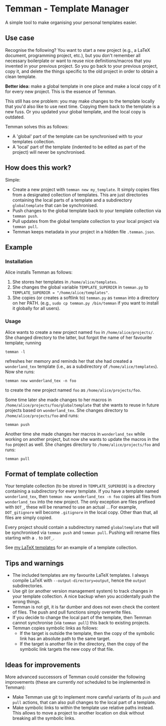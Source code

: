 # Temman - Template Manager
A simple tool to make organising your personal templates easier.

## Use case
Recognise the following?
You want to start a new project (e.g., a LaTeX document, programming project,
etc.), but you don't remember all necessary boilerplate
or want to reuse nice definitions/macros that you invented
in your previous project.
So you go back to your previous project,
copy it, and delete the things specific to the old project
in order to obtain a clean template.

**Better idea:** make a global template in one place
and make a local copy of it for every new project.
This is the essence of Temman.

This still has one problem: you may make changes to the template locally
that you'd also like to use next time.
Copying them back to the template is a new fuss.
Or you updated your global template, and the local copy is outdated.

Temman solves this as follows:
* A 'global' part of the template can be synchronised with to your
    templates collection.
* A 'local' part of the template (indented to be edited as part of the project)
    will never be synchronised.
    
## How does this work?
Simple:
* Create a new project with `temman new my_template`.
    It simply copies files from a designated collection of templates.
    This are just directories containing the local parts
    of a template and a subdirectory `globaltemplate` that can
    be synchronised.
* Push changes to the global template back to your template
    collection via `temman push`.
* Pull updates from the global template collection
    to your local project via `temman pull`.
* Temman keeps metadata in your project in a hidden file `.temman.json`.

## Example
### Installation
Alice installs Temman as follows:
1. She stores her templates in `/home/alice/templates`.
2. She changes the global variable `TEMPLATE_SUPERDIR` 
    in `temman.py` to
    `TEMPLATE_SUPERDIR = "/home/alice/templates"`.
3. She copies (or creates a softlink to) `temman.py`
    as `temman` into a directory on her PATH.
    (e.g., `sudo cp temman.py /bin/temman` if you want to install
    it globally for all users).

### Usage
Alice wants to create a new project named `foo` 
in `/home/alice/projects/`.
She changed directory to the latter, but forgot
the name of her favourite template;
running
```
temman -l
```
refreshes her memory and reminds her that
she had created a `wonderland_tex` template 
(i.e., as a subdirectory of `/home/alice/templates`).
Now she runs:
```
temman new wonderland_tex -n foo
```
to create the new project named `foo` as `/home/alice/projects/foo`.

Some time later she made changes to her macros in
`/home/alice/projects/foo/globaltemplate` that she
wants to reuse in future projects based on `wonderland_tex`.
She changes directory to `/home/alice/projects/foo`
and runs:
```
temman push
```

Another time she made changes her macros in `wonderland_tex`
while working on another project,
but now she wants to update the macros in the `foo` project as well.
She changes directory to `/home/alice/projects/foo`
and runs:
```
temman pull
```

## Format of template collection
Your template collection (to be stored in `TEMPLATE_SUPERDIR`)
is a directory containing a subdirectory for every template.
If you have a template named `wonderland_tex`,
then `temman new wonderland_tex -n foo` copies all files
from `wonderland_tex` into the new project.
The only exception are files prefixed with `DOT_`,
these will be renamed to use an actual `.`.
For example, `DOT_gitignore` will become `.gitignore` in the local copy.
Other than that, all files are simply copied.

Every project should contain a subdirectory named `globaltemplate`
that will be synchronised via `temman push` and `temman pull`.
Pushing will rename files starting with a `.` to `DOT_`.

See [my LaTeX templates](https://github.com/Nifrec/templates.git)
for an example of a template collection.

## Tips and warnings
* The included templates are my favourite LaTeX templates.
    I always compile LaTeX with `--output-directory=output`,
    hence the `output` subdirectories.
* Use git (or another version management system) to track
    changes in your template collection.
    A nice backup when you accidentally push the wrong things.
* Temman is not git, it is far dumber and does not even
    check the content of files.
    The push and pull functions simply overwrite files.
* If you decide to change the local part of the template,
    then Temman cannot synchronise (via `temman pull`) 
    this back to existing projects.
* Temman copies symbolic links as follows:
    - If the target is outside the template, then the copy
        of the symbolic link has an absolute path to the same target.
    - If the target is another file in the directory,
        then the copy of the symbolic link targets the new copy of that file.

## Ideas for improvements
More advanced successors of Temman could consider the following improvements
(these are currently *not* scheduled to be implemented in Temman):
* Make Temman use git to implement more careful
    variants of its `push` and `pull` actions,
    that can also pull changes to the local part of a template.
* Make symbolic links to within the template use relative paths
    instead. This allows to move a project to another location
    on disk without breaking all the symbolic links.
